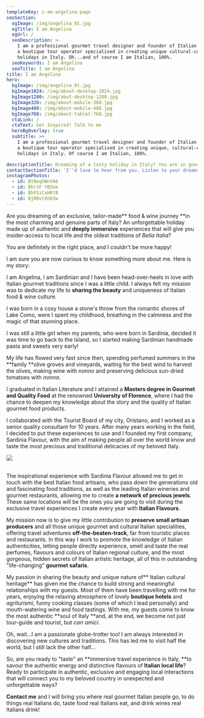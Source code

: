```yaml
---
templateKey: i-am-angelina-page
seoSection:
  ogImage: /img/angelina_01.jpg
  ogTitle: I am Angelina
  ogUrl: /
  seoDescription: >-
    I am a professional gourmet travel designer and founder of Italian Flavours,
    a boutique tour operator specialised in creating unique cultural-culinary
    holidays in Italy. Oh...and of course I am Italian, 100%. 
  seoKeywords: I am Angelina
  seoTitle: I am Angelina
title: I am Angelina
hero:
  bgImage: /img/angelina_01.jpg
  bgImage1024: /img/about-desktop-1024.jpg
  bgImage1280: /img/abut-desktop-1280.jpg
  bgImage320: /img/about-mobile-360.jpg
  bgImage480: /img/about-mobile-480.jpg
  bgImage768: /img/about-tablet-768.jpg
  ctaLink: /
  ctaText: Get Inspired! Talk to me
  heroBgOverlay: true
  subtitle: >+
    I am a professional gourmet travel designer and founder of Italian Flavours,
    a boutique tour operator specialised in creating unique, cultural-culinary
    holidays in Italy. Of course I am Italian, 100%.

descriptionTitle: Dreaming of a tasty holiday in Italy? You are in good hands!
contactSectionTitle: 'I''d love to hear from you. Listen to your dreams, drop me a line!'
instagramPhotos:
  - id: BY8eqVWnVA6
  - id: Bhr3F-YB5Ue
  - id: BhFGiCxHRtB
  - id: BjR0vtXh03w
---
```

Are you dreaming of an exclusive, tailor-made** food & wine journey **in the most charming and genuine parts of Italy? An unforgettable holiday made up of authentic and **deeply immersive** experiences that will give you insider-access to local life and the oldest traditions of _Bella Italia_?

You are definitely in the right place, and I couldn't be more happy!

I am sure you are now curious to know something more about me. Here is my story:

I am Angelina, I am Sardinian and I have been head-over-heels in love with Italian gourmet traditions since I was a little child. I always felt my mission was to dedicate my life to **sharing the beauty** and uniqueness of Italian food & wine culture.

I was born in a cosy house a stone's throw from the romantic shores of Lake Como, were I spent my childhood, breathing in the calmness and the magic of that stunning place. 

I was still a little girl when my parents, who were born in Sardinia, decided it was time to go back to the Island, so I started making Sardinian handmade pasta and sweets very early!

My life has flowed very fast since then, spending perfumed summers in the **family **olive groves and vineyards, waiting for the best wind to harvest the olives, making wine with _nonno_ and preserving delicious sun-dried tomatoes with _nonna_.

I graduated in Italian Literature and I attained a **Masters degree in Gourmet and Quality Food** at the renowned **University of Florence**, where I had the chance to deepen my knowledge about the story and the quality of Italian gourmet food products.

I collaborated with the Tourist Board of my city, Oristano, and I worked as a senior quality consultant for 10 years. After many years working in the field, I decided to put these experiences to use and I founded my first company, Sardinia Flavour, with the aim of making people all over the world know and taste the most precious and traditional delicacies of my beloved Italy.

![](/img/angelina_02.jpg)

\
The inspirational experience with Sardinia Flavour allowed me to get in touch with the best Italian food artisans, who pass down the generations old and fascinating food traditions, as well as the leading Italian wineries and gourmet restaurants, allowing me to create **a network of precious jewels**. These same locations will be the ones you are going to visit during the exclusive travel experiences I create every year with **Italian Flavours**.

My mission now is to give my little contribution to **preserve small artisan producers** and all those unique gourmet and cultural Italian specialities, offering travel adventures **off-the-beaten-track**, far from touristic places and restaurants. In this way I work to promote the knowledge of Italian authenticities, letting people directly experience, smell and taste the real perfumes, flavours and colours of Italian regional culture, and the most gorgeous, hidden secrets of Italian artistic heritage, all of this in outstanding "life-changing" **gourmet safaris**.

My passion in sharing the beauty and unique nature of** Italian cultural heritage** has given me the chance to build strong and meaningful relationships with my guests. Most of them have been travelling with me for years, enjoying the relaxing atmosphere of lovely **boutique hotels** and _agriturismi_, funny cooking classes (some of which I lead personally) and mouth-watering wine and food tastings. With me, my guests come to know the most authentic **soul of Italy **and, at the end, we become not just tour-guide and tourist, but _cari amici_.

Oh, wait...I am a passionate globe-trotter too! I am always interested in discovering new cultures and traditions. This has led me to visit half the world, but I still lack the other half...

So, are you ready to "taste" an **immersive travel experience in Italy, **to savour the authentic energy and distinctive flavours of **Italian local life**? Ready to participate in authentic, exclusive and engaging local interactions that will connect you to my beloved country in unexpected and unforgettable ways? 

**Contact me** and I will bring you where real gourmet Italian people go, to do things real Italians do, taste food real Italians eat, and drink wines real Italians drink!

